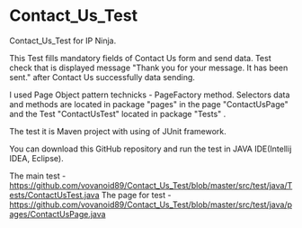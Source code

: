 # Contact_Us_Test
 Сontact_Us_Test for IP Ninja.

 This Test fills mandatory fields of Contact Us form and send data. 
Test check that is displayed message "Thank you for your message. It has been sent." after Contact Us successfully data sending.

 I used Page Object pattern technicks - PageFactory method. 
Selectors data and methods are located in package "pages" in the page "ContactUsPage" and the Test "ContactUsTest" located in package "Tests" .

The test it is Maven project with using of JUnit framework.

You can download this GitHub repository and run the test in JAVA IDE(Intellij IDEA, Eclipse).
 
The main test - https://github.com/vovanoid89/Contact_Us_Test/blob/master/src/test/java/Tests/ContactUsTest.java
The page for test - https://github.com/vovanoid89/Contact_Us_Test/blob/master/src/test/java/pages/ContactUsPage.java
